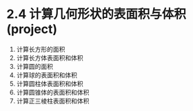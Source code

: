 # 2.4 计算几何形状的表面积与体积(project)

1. 计算长方形的面积
2. 计算长方体表面积和体积
3. 计算圆的面积
4. 计算球的表面积和体积
5. 计算圆柱体表面积和体积
6. 计算圆锥体的表面积和体积
7. 计算正三棱柱表面积和体积

